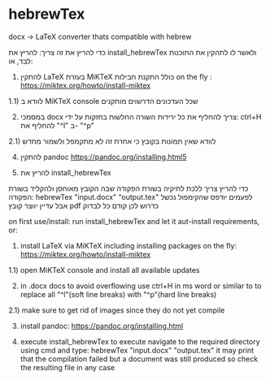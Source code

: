 # hebrewTex
docx -> LaTeX converter thats compatible with hebrew

כדי להריץ את זה צריך:
להריץ את install_hebrewTex ולאשר לו לתהקין את התוכנות לבד, או:

1) להתקין LaTeX בעזרת MiKTeX כולל התקנת חבילות on the fly :  https://miktex.org/howto/install-miktex

1.1) לוודא ב MiKTeX console שכל העדכונים הדרשוים מותקנים

2) במסמכי docx צריך להחליף את כל ירידות השורה החלשות בחזקות על ידי:
ctrl+H
להחליף את 
"^l"
ב-
"^p"

2.1) לוודא שאין תמונות בקובץ כי אחרת זה לא מתקמפל
ולשמור מחדש

4) להתקין pandoc https://pandoc.org/installing.html5

5) להריץ את install_hebrewTex
   
כדי להריץ צריך ללכת לתיקיה בשורת הפקודה שבה הקובץ מאוחסן ולהקליד בשורת הפקודה:
hebrewTex "input.docx" "output.tex"
לפעמים יודפס שהקימפול נכשל אבל עדיין יווצר קובץ pdf כדרוש לכן קודם כל לבדוק

on first use/install:
run install_hebrewTex and let it aut-install requirements, or:
1) install LaTeX via MiKTeX including installing packages on the fly: https://miktex.org/howto/install-miktex

1.1) open MiKTeX console and install all available updates

2) in .docx docs to avoid overflowing use ctrl+H in ms word or similar to to replace all "^l"(soft line breaks) with "^p"(hard line breaks)

2.1) make sure to get rid of images since they do not yet compile

3) install pandoc: https://pandoc.org/installing.html

4) execute install_hebrewTex
to execute navigate to the required directory using cmd and type:
hebrewTex "input.docx" "output.tex"
it may print that the compilation failed but a document was still produced so check the resulting file in any case
